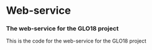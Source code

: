 # Web-service
### The web-service for the GLO18 project

This is the code for the web-service for the GLO18 project
